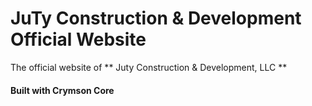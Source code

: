 # JuTy Construction & Development Official Website

The official website of ** Juty Construction & Development, LLC **

#### Built with Crymson Core
